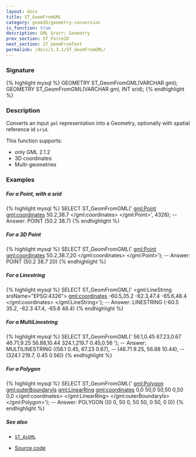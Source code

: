 ```yaml
---
layout: docs
title: ST_GeomFromGML
category: geom2D/geometry-conversion
is_function: true
description: GML &rarr; Geometry
prev_section: ST_Force2D
next_section: ST_GeomFromText
permalink: /docs/1.3.1/ST_GeomFromGML/
---
```


### Signature

{% highlight mysql %}
GEOMETRY ST_GeomFromGML(VARCHAR gml);
GEOMETRY ST_GeomFromGML(VARCHAR gml, INT srid);
{% endhighlight %}

### Description

Converts an input `gml` representation into a Geometry, optionally with spatial reference id `srid`.

This function supports:

* only GML 2.1.2
* 3D coordinates
* Multi-geometries

### Examples

##### For a Point, with a srid
{% highlight mysql %}
SELECT ST_GeomFromGML('
	<gml:Point>
	    <gml:coordinates>
	    	50.2,38.7
	    </gml:coordinates>
	</gml:Point>', 4326);
-- Answer: POINT (50.2 38.7)
{% endhighlight %}

##### For a 3D Point
{% highlight mysql %}
SELECT ST_GeomFromGML('
	<gml:Point>
	    <gml:coordinates>
	    	50.2,38.7,20
	    </gml:coordinates>
	</gml:Point>');
-- Answer: POINT (50.2 38.7 20)
{% endhighlight %}

##### For a Linestring
{% highlight mysql %}
SELECT ST_GeomFromGML('
	<gml:LineString srsName="EPSG:4326">
	    <gml:coordinates>
	    	-60.5,35.2 -62.3,47.4 -65.6,48.4
	    </gml:coordinates>
	</gml:LineString>');
-- Answer: LINESTRING (-60.5 35.2, -62.3 47.4, -65.6 48.4) 
{% endhighlight %}

##### For a MultiLinestring
{% highlight mysql %}
SELECT ST_GeomFromGML('
	<MultiLineString srsName="EPSG:4326">
	  <lineStringMember>
	     <LineString>
		<coordinates>56.1,0.45 67.23,0.67</coordinates>
	     </LineString>
	  </lineStringMember>
	  <lineStringMember>
	     <LineString>
		<coordinates>46.71,9.25 56.88,10.44</coordinates>
	     </LineString>
	  </lineStringMember>
	  <lineStringMember>
	     <LineString>
		<coordinates>324.1,219.7 0.45,0.56</coordinates>
	     </LineString>
	  </lineStringMember>
	</MultiLineString>');
-- Answer: MULTILINESTRING ((56.1 0.45, 67.23 0.67), 
--			    (46.71 9.25, 56.88 10.44), 
--			    (324.1 219.7, 0.45 0.56))
{% endhighlight %}

##### For a Polygon
{% highlight mysql %}
SELECT ST_GeomFromGML('
	<gml:Polygon>
	  <gml:outerBoundaryIs>
	     <gml:LinearRing>
		<gml:coordinates>
		  0,0 50,0 50,50 0,50 0,0
		</gml:coordinates>
	     </gml:LinearRing>
          </gml:outerBoundaryIs>
	</gml:Polygon>');
-- Answer: POLYGON ((0 0, 50 0, 50 50, 0 50, 0 0))
{% endhighlight %}

##### See also

* [`ST_AsGML`](../ST_AsGML)

* <a href="https://github.com/orbisgis/h2gis/blob/master/h2gis-functions/src/main/java/org/h2gis/functions/spatial/convert/ST_GeomFromGML.java" target="_blank">Source code</a>
